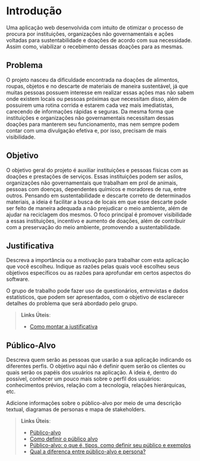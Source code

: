 # Introdução

Uma aplicação web desenvolvida com intuito de otimizar o processo de procura por instituições, organizações não governamentais e ações voltadas para sustentabilidade e doações de acordo com sua necessidade. Assim como, viabilizar o recebimento dessas doações para as mesmas.

## Problema
O projeto nasceu da dificuldade encontrada na doações de alimentos, roupas, objetos e no descarte de materiais de maneira sustentável, já que muitas pessoas possuem interesse em realizar essas ações mas não sabem onde existem locais ou pessoas próximas que necessitam disso, além de possuirem uma rotina corrida e estarem cada vez mais imediatistas, carecendo de informações rápidas e seguras.
Da mesma forma que instituições e organizações não governamentais necessitam dessas doações para manterem seu funcionamento, mas nem sempre podem contar com uma divulgação efetiva e, por isso, precisam de mais visibilidade. 



## Objetivo
O objetivo geral do projeto é auxiliar instituições e pessoas físicas com as doações e prestações de serviços. Essas instituições podem ser asilos, organizações não governamentais que trabalham em prol de animais, pessoas com doenças, dependentes químicos e moradores de rua, entre outros. Pensando em sustentabilidade e descarte correto de determinados materiais, a ideia é facilitar a busca de locais em que esse descarte pode ser feito de maneira adequada a não prejudicar o meio ambiente, além de ajudar na reciclagem dos mesmos. O foco principal é promover visibilidade a essas instituições, incentivo e aumento de doações, além de contribuir com a preservação do meio ambiente, promovendo a sustentabilidade.

## Justificativa

Descreva a importância ou a motivação para trabalhar com esta aplicação que você escolheu. Indique as razões pelas quais você escolheu seus objetivos específicos ou as razões para aprofundar em certos aspectos do software.

O grupo de trabalho pode fazer uso de questionários, entrevistas e dados estatísticos, que podem ser apresentados, com o objetivo de esclarecer detalhes do problema que será abordado pelo grupo.

> **Links Úteis**:
> - [Como montar a justificativa](https://guiadamonografia.com.br/como-montar-justificativa-do-tcc/)

## Público-Alvo

Descreva quem serão as pessoas que usarão a sua aplicação indicando os diferentes perfis. O objetivo aqui não é definir quem serão os clientes ou quais serão os papéis dos usuários na aplicação. A ideia é, dentro do possível, conhecer um pouco mais sobre o perfil dos usuários: conhecimentos prévios, relação com a tecnologia, relações
hierárquicas, etc.

Adicione informações sobre o público-alvo por meio de uma descrição textual, diagramas de personas e mapa de stakeholders.

> **Links Úteis**:
> - [Público-alvo](https://blog.hotmart.com/pt-br/publico-alvo/)
> - [Como definir o público alvo](https://exame.com/pme/5-dicas-essenciais-para-definir-o-publico-alvo-do-seu-negocio/)
> - [Público-alvo: o que é, tipos, como definir seu público e exemplos](https://klickpages.com.br/blog/publico-alvo-o-que-e/)
> - [Qual a diferença entre público-alvo e persona?](https://rockcontent.com/blog/diferenca-publico-alvo-e-persona/)
